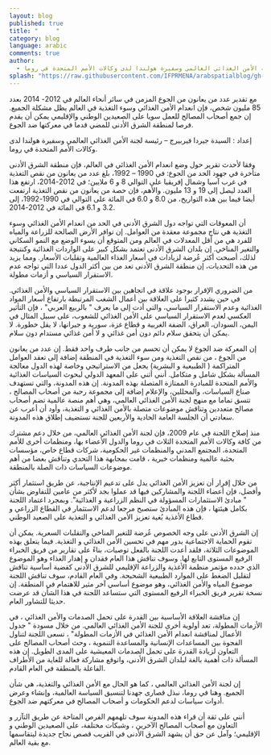 ```yaml
---
layout: blog
published: true
title: "     "
category: blog
language: arabic
comments: true
author: 
  - جيردا  فيربيرج – رئيسة لجنة الأمن الغذائي العالمي وسفيرة هولندا لدى وكالات الأمم المتحدة في روما
splash: "https://raw.githubusercontent.com/IFPRMENA/arabspatialblog/gh-pages/img/blog/Verburg.jpg"
---
```


مع تقدير عدد من يعانون من الجوع المزمن في سائر أنحاء العالم في  2012- 2014 بعدد 85 مليون شخص، فإن انعدام الأمن الغذائي وسوء التغذية في العالم يظل مشكلة الجميع. إن جمع أصحاب المصالح للعمل سويا على الصعيدين الوطني والإقليمي يمكن أن يقدم فرصا لمنطقة الشرق الأدنى للمضي  قدما في معركتها ضد الجوع. 

<!-- more -->

إعداد : السيدة جيردا  فيربيرج – رئيسة لجنة الأمن الغذائي العالمي وسفيرة هولندا لدى وكالات الأمم المتحدة في روما. 

وفقا لأحدث تقرير حول وضع انعدام الأمن الغذائي في العالم، فإن منطقة الشرق الأدنى متأخرة  في جهود الحد من الجوع: في 1990 – 1992، بلغ عدد من يعانون من نقص التغذية في غرب آسيا وشمال إفريقيا على التوالي 8 و 6 ملايين؛ في 2012-2014، ارتفع هذا العدد ليصل إلى 19 و 13 مليون. والأهم، فإن حصة من يعانون من نقص التغذية ارتفعت أيضا فيما بين هذه التواريخ، من 8.0 و 6.0 في المائة على التوالي في 1990-1992، إلى 3.2 و 6.1 في المائة في 2012-2014. 

أن المعوقات التي تواجه دول الشرق الأدنى في الحد من انعدام الأمن الغذائي وسوء التغذية هي نتاج مجموعة معقدة من العوامل. إن توافر الأرض الصالحة للزراعة والمياه للفرد هي من أقل المعدلات في العالم ومن المتوقع أن يسوء الوضع مع النمو السكاني     والتغير المناخي. إن بلدان الشرق الأدنى تعتمد بشكل كبير على الواردات الغذائية  وكنتيجة لذلك، أصبحت أكثر عُرضة لزيادات في أسعار الغذاء العالمية وتقلبات الأسعار. ومما يزيد من هذه التحديات، إن منطقة الشرق الأدنى تعد من بين أكثر الدول عددا التي تواجه عدم الاستقرار السياسي و أزمات مطولة.

من الضروري الإقرار بوجود علاقة في اتجاهين بين الاستقرار السياسي والأمن الغذائي. في حين يشدد كثيرا على العلاقة بين أعمال الشغب المرتبطة بارتفاع أسعار المواد الغذائية وعدم الاستقرار السياسي، والتي أدت إلى ما يعرف " بالربيع العربي" ، فإن التأثير العكسي لعدم الاستقرار السياسي على الأمن الغذائي للشعوب، على سبيل المثال في اليمن، السودان، العراق، الضفة الغربية و قطاع غزة، سورية و جيرانها، لا يقل خطورة. لا يمكن أن يتحقق سلام دائم دون أمن غذائي و لا أمن غذائي مستدام دون سلام.  

إن المعركة ضد الجوع لا يمكن أن تحسم من جانب طرف واحد فقط. إن عدد من يعانون من الجوع ، من نقص التغذية ومن سوء التغذية في المنطقة إضافة إلى تعقد العوامل المتراكمة ( الطبيعية و البشرية) يجعل من الاستراتيجي وخاصة لهذه الدول معالجة المسألة بشكل شامل و متكامل. أنني أثني على المعهد الدولي لبحوث السياسات الغذائية والأمم المتحدة للمبادرة الممتازة المتصلة بهذه المدونة. إن هذه المدونة، والتي تستهدف صناع السياسات، والمحللين، والإعلام إضافة إلى مجموعة رحبة من أصحاب المصالح ، تتسق تماما مع منهج لجنة الأمن الغذائي العالمي، وهي أهم منصة عالمية تضم أصحاب مصالح متعددين وتناقش موضوعات متصلة بالأمن الغذائي و التغذية، وأود أن أعرب عن سعادتي أن الجلسة العامة الحادية والأربعين للجنة تستضيف إطلاق هذه المدونة. 

 منذ إصلاح اللجنة في عام 2009، فإن لجنة الأمن الغذائي العالمي، من خلال دعم مشترك من كافة وكالات الأمم المتحدة الثلاث في روما والدول الأعضاء بها، ومنظمات أخرى للأمم المتحدة، المجتمع المدني والمنظمات غير الحكومية، شركات قطاع خاص، مؤسسات بحثية عالمية ومنظمات خيرية ، قامت بمجابهة هذا التحدي وتناقش بعضا من أهم موضوعات السياسات ذات الصلة بالمنطقة.
 
من خلال إقرار أن تعزيز الأمن الغذائي يدل على تدعيم الإنتاجية، عن طريق استثمار أكثر وأفضل، فإن أعضاء اللجنة والمشاركين فيها قد عملوا بجد لأكثر من عامين للتفاوض بشأن " مبادئ الاستثمارات المسؤولة في النظم الزراعية و الغذائية". وبمجرد اعتماد اللجنة بكامل هيئتها ، فإن هذه المبادئ ستصبح مرجعا لدعم الاستثمار في القطاع الزراعي و قطاع الأغذية بُغية تعزيز الأمن الغذائي و التغذية على الصعيد الوطني.

إن الشرق الأدنى على وجه الخصوص عُرضة للتغير المناخي والتقلبات السعرية. يمكن أن تقوم الحماية الاجتماعية بدور مهم في تحسين الأمن الغذائي و التغذية. فيما يتعلق بهذه الموضوعات الثلاثة، فلقد أعدت اللجنة بالفعل توصيات، بناءً على تقارير من فريق الخبراء الرفيع المستوى التابع لها.  وسوف تناقش هذا العام فقدان و إهدار الغذاء وهو الموضوع الذي حدده مؤتمر منظمة الأغذية    والزراعة الإقليمي للشرق الأدنى كقضية أساسية تناقش لتقليل الضغط على الموارد الطبيعية الشحيحة. وفي العام القادم، سوف تناقش اللجنة موضوع المياه والأمن الغذائي، وهو موضوع أساسي آخر مثير للاهتمام في المنطقة. إن نسخة تقرير فريق الخبراء الرفيع المستوى التي ستساعد اللجنة في هذا الشأن قد عرضت حديثا للتشاور العام.
 
إن مناقشة العلاقة الأساسية بين القدرة على تحمل الصدمات والأمن الغذائي ، في الأزمات المطولة، تعد أولوية أخرى للجنة الأمن الغذائي العالمي. من خلال مسودة " جدول الأعمال لمناقشة انعدام الأمن الغذائي في الأزمات المطولة" ، تسعى اللجنة لتناول الفجوة بين المساعدات الإنسانية والمساعدة التنموية ، وحث أصحاب المصالح على التعاون لزيادة القدرة على تحمل الصدمات المعيشية على المدى الطويل. إن هذه المسألة ذات أهمية بالغة لبلدان الشرق الأدنى، واتوقع مشاركة فعالة للغاية من الأطراف الفاعلة بالمنطقة في العام القادم.

إن لجنة الأمن الغذائي العالمي ، كما هو الحال مع الأمن الغذائي والتغذية، هي شأن الجميع. وهنا في روما، نبذل قصارى جهدنا لتنسيق السياسة العالمية، وإنشاء وعرض أدوات سياسات لدعم الحكومات و أصحاب المصالح في معركتهم ضد الجوع.

أنني على ثقة أن قراء هذه المدونة سوف تلهمهم الفرص المتاحة عن طريق التآزر و التعاون مع أصحاب المصالح الآخرين ، وشبكات مختلفة، على الصعيدين الوطني و الإقليمي؛ وآمل عن حق أن يشهد الشرق الأدنى في القريب قصص نجاح جديدة ليتقاسمها مع بقية العالم.
